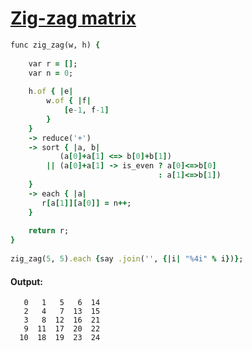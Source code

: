 [1]: http://rosettacode.org/wiki/Zig-zag_matrix

# [Zig-zag matrix][1]

```ruby
func zig_zag(w, h) {
 
    var r = [];
    var n = 0;
 
    h.of { |e|
        w.of { |f|
            [e-1, f-1]
        }
    }
    -> reduce('+')
    -> sort { |a, b|
           (a[0]+a[1] <=> b[0]+b[1])
        || (a[0]+a[1] -> is_even ? a[0]<=>b[0]
                                 : a[1]<=>b[1])
    }
    -> each { |a|
       r[a[1]][a[0]] = n++;
    }
 
    return r;
}
 
zig_zag(5, 5).each {say .join('', {|i| "%4i" % i})};
```

#### Output:
```
   0   1   5   6  14
   2   4   7  13  15
   3   8  12  16  21
   9  11  17  20  22
  10  18  19  23  24
```